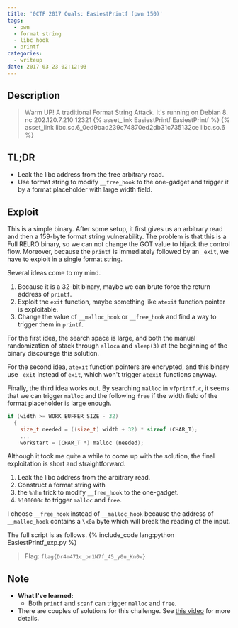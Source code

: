```yaml
---
title: '0CTF 2017 Quals: EasiestPrintf (pwn 150)'
tags:
  - pwn
  - format string
  - libc hook
  - printf
categories:
  - writeup
date: 2017-03-23 02:12:03
---
```



## Description
> Warm UP! A traditional Format String Attack.
> It's running on Debian 8.
> nc 202.120.7.210 12321
> {% asset_link EasiestPrintf EasiestPrintf %}
> {% asset_link libc.so.6_0ed9bad239c74870ed2db31c735132ce libc.so.6 %}

## TL;DR
- Leak the libc address from the free arbitrary read.
- Use format string to modify `__free_hook` to the one-gadget and trigger it by a format placeholder with large width field.

## Exploit

This is a simple binary. After some setup, it first gives us an arbitrary read and then a 159-byte format string vulnerability. The problem is that this is a Full RELRO binary, so we can not change the GOT value to hijack the control flow. Moreover, because the `printf` is immediately followed by an `_exit`, we have to exploit in a single format string.

Several ideas come to my mind.
1. Because it is a 32-bit binary, maybe we can brute force the return address of `printf`.
2. Exploit the `exit` function, maybe something like `atexit` function pointer is exploitable.
3. Change the value of `__malloc_hook` or `__free_hook` and find a way to trigger them in `printf`.

For the first idea, the search space is large, and both the manual randomization of stack through `alloca` and `sleep(3)` at the beginning of the binary discourage this solution.

For the second idea, `atexit` function pointers are encrypted, and this binary use `_exit` instead of `exit`, which won't trigger `atexit` functions anyway.

Finally, the third idea works out. By searching `malloc` in `vfprintf.c`, it seems that we can trigger `malloc` and the following `free` if the width field of the format placeholder is large enough.

```c
if (width >= WORK_BUFFER_SIZE - 32)
  {
    size_t needed = ((size_t) width + 32) * sizeof (CHAR_T);
    ...
    workstart = (CHAR_T *) malloc (needed);
```

Although it took me quite a while to come up with the solution, the final exploitation is short and straightforward.

1. Leak the libc address from the arbitrary read.
2. Construct a format string with
  1. the `%hhn` trick to modify `__free_hook` to the one-gadget.
  2. `%100000c` to trigger `malloc` and `free`.

I choose `__free_hook` instead of `__malloc_hook` because the address of `__malloc_hook` contains a `\x0a` byte which will break the reading of the input.

The full script is as follows.
{% include_code lang:python EasiestPrintf_exp.py %}

> Flag: `flag{Dr4m471c_pr1N7f_45_y0u_Kn0w}`

## Note
- **What I've learned:**
  - Both `printf` and `scanf` can trigger `malloc` and `free`.
- There are couples of solutions for this challenge. See [this video](https://www.youtube.com/watch?v=kEqOvWmzu6Y) for more details.

